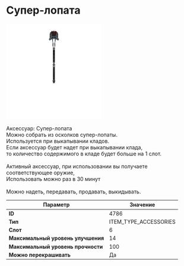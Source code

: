 # Супер-лопата

![Item Image](../img/4786.webp?raw=true)

Аксессуар: Супер-лопата<br>Можно собрать из осколков супер-лопаты.<br>Используется при выкапывании кладов.<br>Если аксессуар будет надет при выкапывании клада,<br>то количество содержимого в кладе будет больше на 1 слот.<br><br>Активный аксессуар, при использовании вы получаете соответствующее оружие,<br>Использовать можно раз в 30 минут<br><br>Можно надеть, передавать, продавать, выкидывать.


| Параметр | Значение |
|----------|----------|
| **ID** | 4786 |
| **Тип** | ITEM_TYPE_ACCESSORIES |
| **Слот** | 6 |
| **Максимальный уровень улучшения** | 14 |
| **Максимальный уровень прочности** | 100 |
| **Можно перекрашивать** | Да |

